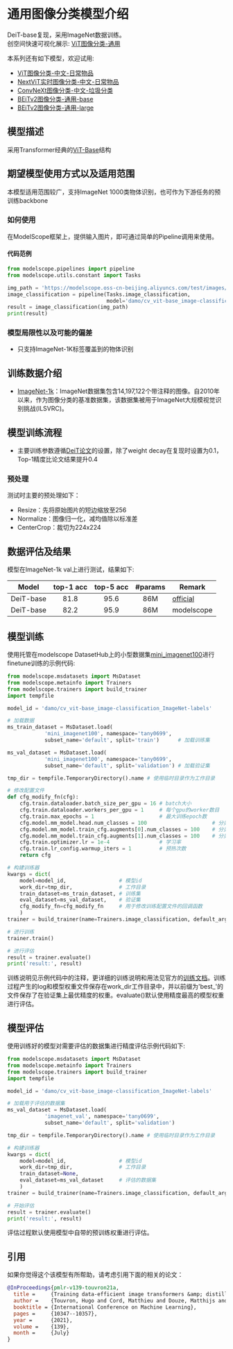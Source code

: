 
# 通用图像分类模型介绍
DeiT-base复现，采用ImageNet数据训练。  
创空间快速可视化展示: [ViT图像分类-通用](https://modelscope.cn/studios/tany0699/cv_vit-base_image-classification_ImageNet-labels/summary)   
  
本系列还有如下模型，欢迎试用:  
- [ViT图像分类-中文-日常物品](https://modelscope.cn/models/damo/cv_vit-base_image-classification_Dailylife-labels/summary)
- [NextViT实时图像分类-中文-日常物品](https://modelscope.cn/models/damo/cv_nextvit-small_image-classification_Dailylife-labels/summary)
- [ConvNeXt图像分类-中文-垃圾分类](https://modelscope.cn/models/damo/cv_convnext-base_image-classification_garbage/summary)
- [BEiTv2图像分类-通用-base](https://modelscope.cn/models/damo/cv_beitv2-base_image-classification_patch16_224_pt1k_ft22k_in1k/summary)
- [BEiTv2图像分类-通用-large](https://modelscope.cn/models/damo/cv_beitv2-large_image-classification_patch16_224_pt1k_ft22k_in1k/summary)

## 模型描述

采用Transformer经典的[ViT-Base](https://github.com/google-research/vision_transformer)结构

## 期望模型使用方式以及适用范围

本模型适用范围较广，支持ImageNet 1000类物体识别，也可作为下游任务的预训练backbone

### 如何使用

在ModelScope框架上，提供输入图片，即可通过简单的Pipeline调用来使用。

#### 代码范例
```python
from modelscope.pipelines import pipeline
from modelscope.utils.constant import Tasks

img_path = 'https://modelscope.oss-cn-beijing.aliyuncs.com/test/images/bird.JPEG'
image_classification = pipeline(Tasks.image_classification,
                                model='damo/cv_vit-base_image-classification_ImageNet-labels')
result = image_classification(img_path)
print(result)
```

### 模型局限性以及可能的偏差

- 只支持ImageNet-1K标签覆盖到的物体识别


## 训练数据介绍

- [ImageNet-1k](https://ieeexplore.ieee.org/document/5206848)：ImageNet数据集包含14,197,122个带注释的图像。自2010年以来，作为图像分类的基准数据集，该数据集被用于ImageNet大规模视觉识别挑战(ILSVRC)。


## 模型训练流程

- 主要训练参数遵循[DeiT论文](https://arxiv.org/abs/2012.12877)的设置，除了weight decay在复现时设置为0.1，Top-1精度比论文结果提升0.4

### 预处理

测试时主要的预处理如下：
- Resize：先将原始图片的短边缩放至256
- Normalize：图像归一化，减均值除以标准差
- CenterCrop：裁切为224x224

## 数据评估及结果

模型在ImageNet-1k val上进行测试，结果如下:

| Model | top-1 acc | top-5 acc | #params  | Remark       | 
|:--------:|:-------:|:--------:|:-------:|--------------|
|  DeiT-base  | 81.8   |  95.6   |  86M   | [official](https://github.com/facebookresearch/deit/blob/main/README_deit.md) |
|  DeiT-base  | 82.2   |   95.9   |  86M   |  modelscope   |

## 模型训练
使用托管在modelscope DatasetHub上的小型数据集[mini_imagenet100](https://modelscope.cn/datasets/tany0699/mini_imagenet100/summary)进行finetune训练的示例代码: 

```python
from modelscope.msdatasets import MsDataset
from modelscope.metainfo import Trainers
from modelscope.trainers import build_trainer
import tempfile

model_id = 'damo/cv_vit-base_image-classification_ImageNet-labels'

# 加载数据
ms_train_dataset = MsDataset.load(
            'mini_imagenet100', namespace='tany0699',
            subset_name='default', split='train')      # 加载训练集

ms_val_dataset = MsDataset.load(
            'mini_imagenet100', namespace='tany0699',
            subset_name='default', split='validation') # 加载验证集

tmp_dir = tempfile.TemporaryDirectory().name # 使用临时目录作为工作目录

# 修改配置文件
def cfg_modify_fn(cfg):
    cfg.train.dataloader.batch_size_per_gpu = 16 # batch大小
    cfg.train.dataloader.workers_per_gpu = 1     # 每个gpu的worker数目
    cfg.train.max_epochs = 1                     # 最大训练epoch数
    cfg.model.mm_model.head.num_classes = 100                     # 分类数
    cfg.model.mm_model.train_cfg.augments[0].num_classes = 100    # 分类数
    cfg.model.mm_model.train_cfg.augments[1].num_classes = 100    # 分类数
    cfg.train.optimizer.lr = 1e-4                # 学习率
    cfg.train.lr_config.warmup_iters = 1         # 预热次数
    return cfg

# 构建训练器
kwargs = dict(
    model=model_id,                 # 模型id
    work_dir=tmp_dir,               # 工作目录
    train_dataset=ms_train_dataset, # 训练集  
    eval_dataset=ms_val_dataset,    # 验证集
    cfg_modify_fn=cfg_modify_fn     # 用于修改训练配置文件的回调函数
    )
trainer = build_trainer(name=Trainers.image_classification, default_args=kwargs)

# 进行训练
trainer.train()

# 进行评估
result = trainer.evaluate()
print('result:', result)
```
训练说明见示例代码中的注释，更详细的训练说明和用法见官方的[训练文档](https://modelscope.cn/docs/%E6%A8%A1%E5%9E%8B%E7%9A%84%E8%AE%AD%E7%BB%83Train)。训练过程产生的log和模型权重文件保存在work_dir工作目录中，并以前缀为'best_'的文件保存了在验证集上最优精度的权重。evaluate()默认使用精度最高的模型权重进行评估。


## 模型评估
使用训练好的模型对需要评估的数据集进行精度评估示例代码如下:

```python
from modelscope.msdatasets import MsDataset
from modelscope.metainfo import Trainers
from modelscope.trainers import build_trainer
import tempfile

model_id = 'damo/cv_vit-base_image-classification_ImageNet-labels'

# 加载用于评估的数据集
ms_val_dataset = MsDataset.load(
            'imagenet_val', namespace='tany0699',
            subset_name='default', split='validation') 

tmp_dir = tempfile.TemporaryDirectory().name # 使用临时目录作为工作目录

# 构建训练器
kwargs = dict(
    model=model_id,                 # 模型id
    work_dir=tmp_dir,               # 工作目录
    train_dataset=None,  
    eval_dataset=ms_val_dataset     # 评估的数据集
    )
trainer = build_trainer(name=Trainers.image_classification, default_args=kwargs)

# 开始评估
result = trainer.evaluate()
print('result:', result)
```
评估过程默认使用模型中自带的预训练权重进行评估。


## 引用
如果你觉得这个该模型有所帮助，请考虑引用下面的相关的论文：

```BibTeX
@InProceedings{pmlr-v139-touvron21a,
  title =     {Training data-efficient image transformers &amp; distillation through attention},
  author =    {Touvron, Hugo and Cord, Matthieu and Douze, Matthijs and Massa, Francisco and Sablayrolles, Alexandre and Jegou, Herve},
  booktitle = {International Conference on Machine Learning},
  pages =     {10347--10357},
  year =      {2021},
  volume =    {139},
  month =     {July}
}
```